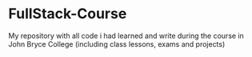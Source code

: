 # FullStack-Course
My repository with all code i had learned and write during the course in John Bryce College (including class lessons, exams and projects)

